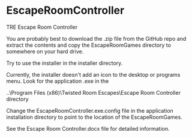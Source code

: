 # EscapeRoomController
TRE Escape Room Controller

You are probably best to download the .zip file from the GitHub repo and extract the contents and copy the EscapeRoomGames directory to somewhere on your hard drive.

Try to use the installer in the installer directory.

Currently, the installer doesn't add an icon to the desktop or programs menu. Look for the application .exe in the

   ..\Program Files (x86)\Twisted Room Escapes\Escape Room Controller directory

Change the EscapeRoomController.exe.config file in the application installation directory to point to the location of the EscapeRoomGames.

See the Escape Room Controller.docx file for detailed information.
